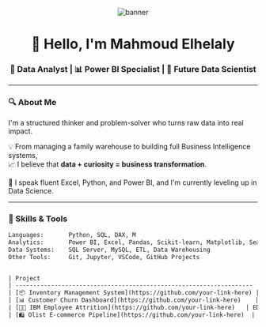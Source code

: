 <!-- Banner -->
<p align="center">
  <img src="https://capsule-render.vercel.app/api?type=waving&color=0E76A8&height=200&section=header&text=Mahmoud%20Elhelaly&fontSize=40&fontColor=ffffff" alt="banner"/>
</p>

<h1 align="center">👋 Hello, I'm Mahmoud Elhelaly</h1>

<h3 align="center">🎯 Data Analyst | 📊 Power BI Specialist | 🚀 Future Data Scientist</h3>

---

### 🔍 About Me

I'm a structured thinker and problem-solver who turns raw data into real impact.

💡 From managing a family warehouse to building full Business Intelligence systems,  
📈 I believe that **data + curiosity = business transformation**.

💬 I speak fluent Excel, Python, and Power BI, and I'm currently leveling up in Data Science.

---

### 🧰 Skills & Tools

```txt
Languages:       Python, SQL, DAX, M
Analytics:       Power BI, Excel, Pandas, Scikit-learn, Matplotlib, Seaborn
Data Systems:    SQL Server, MySQL, ETL, Data Warehousing
Other Tools:     Git, Jupyter, VSCode, GitHub Projects


| Project                                                             | Description                                                           | Tools                        |
| ------------------------------------------------------------------- | --------------------------------------------------------------------- | ---------------------------- |
| [📦 Inventory Management System](https://github.com/your-link-here) | A full BI system for a warehouse (data entry, dashboards, automation) | SQL Server, Excel, Power BI  |
| [📊 Customer Churn Dashboard](https://github.com/your-link-here)    | Customer segmentation & churn insights with Power BI                  | Power BI, Excel              |
| [👩‍💼 IBM Employee Attrition](https://github.com/your-link-here)   | EDA + ML to analyze attrition factors                                 | Python, Pandas, ML           |
| [🛍️ Olist E-commerce Pipeline](https://github.com/your-link-here)  | SQL + ETL + BI for Brazilian e-commerce data                          | SQL Server, Power BI, Python |


